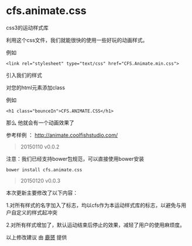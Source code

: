 cfs.animate.css
===============

css3的运动样式库

利用这个css文件，我们就能很快的使用一些好玩的动画样式。

例如

```<link rel="stylesheet" type="text/css" href="CFS.Animate.min.css">```

引入我们的样式

对您的html元素添加class

例如

```<h1 class="bounceIn">CFS.ANIMATE.CSS</h1>```

那么 他就会有一个动画效果了

参考样例 ： http://animate.coolfishstudio.com/

>20150110 v0.0.2

注意：我们已经支持bower包规范，可以直接使用bower安装

```bower install cfs.animate.css```

>20150120 v0.0.3

本次更新主要修改了以下内容：

1.对所有样式的名字加入了标志，均以cfs作为本运动样式库的标志，以避免与用户自定义的样式起冲突

2.对所有样式增加了，默认运动结束后停止的效果，减轻了用户的使用麻烦度。

以上修改建议 由 [鹿赟](https://github.com/kenticny) 提供